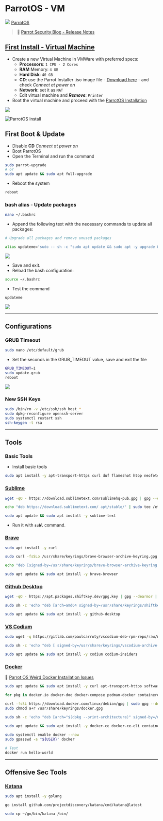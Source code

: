# ParrotOS - VM

![](.gitbook/assets/parrot.svg) [ParrotOS](https://www.parrotsec.org/)

> 🔗 [Parrot Security Blog - Release Notes](https://parrotsec.org/blog/)

## [First Install - Virtual Machine](https://parrotsec.org/docs/virtualization/parrot-on-vmware)

- Create a new Virtual Machine in VMWare with preferred specs:
  - **Processors**: `1 CPU - 2 Cores`
  - **RAM** Memory: `4 GB`
  - **Hard Disk**: `40 GB`
  - **CD**: use the Parrot Installer .iso image file - [Download here](https://parrotsec.org/download/) - and check *Connect at power on*
  - **Network**: set it as `NAT`
  - Edit virtual machine and ***Remove***: `Printer`
- Boot the virtual machine and proceed with the [ParrotOS Installation](https://parrotsec.org/docs/installation/)

![](.gitbook/assets/image-20230611192331531.png)

![ParrotOS Install](.gitbook/assets/parrot-install.gif)

## First Boot & Update

- Disable **CD** *Connect at power on*
- Boot ParrotOS
- Open the Terminal and run the command

```bash
sudo parrot-upgrade
# or
sudo apt update && sudo apt full-upgrade
```

- Reboot the system

```bash
reboot
```



### bash alias - Update packages

```bash
nano ~/.bashrc
```

- Append the following text with the necessary commands to update all packages:

```bash
# Upgrade all packages and remove unused packages

alias updateme='sudo -- sh -c "sudo apt update && sudo apt -y upgrade && sudo apt -y autoremove"'
```

![](.gitbook/assets/image-20230611193528488.png)

- Save and exit.
- Reload the bash configuration:

```bash
source ~/.bashrc
```

- Test the command

```bash
updateme
```

![](.gitbook/assets/image-20230611193627780.png)

------

## Configurations

### GRUB Timeout

```bash
sudo nano /etc/default/grub
```

- Set the seconds in the GRUB_TIMEOUT value, save and exit the file

```bash
GRUB_TIMEOUT=1
sudo update-grub
reboot
```

![](.gitbook/assets/image-20230611193823609.png)

### New SSH Keys

```bash
sudo /bin/rm -v /etc/ssh/ssh_host_*
sudo dpkg-reconfigure openssh-server
sudo systemctl restart ssh
ssh-keygen -t rsa
```

------

## Tools

### Basic Tools

- Install basic tools

```bash
sudo apt install -y apt-transport-https curl duf flameshot htop neofetch net-tools speedtest-cli telegram-desktop terminator tor tree vlc wget
```

### [Sublime](https://www.sublimetext.com/docs/linux_repositories.html)

```bash
wget -qO - https://download.sublimetext.com/sublimehq-pub.gpg | gpg --dearmor | sudo tee /etc/apt/trusted.gpg.d/sublimehq-archive.gpg > /dev/null

echo "deb https://download.sublimetext.com/ apt/stable/" | sudo tee /etc/apt/sources.list.d/sublime-text.list

sudo apt update && sudo apt install -y sublime-text
```

- Run it with **`subl`** command.

### [Brave](https://brave.com/linux/)

```bash
sudo apt install -y curl

sudo curl -fsSLo /usr/share/keyrings/brave-browser-archive-keyring.gpg https://brave-browser-apt-release.s3.brave.com/brave-browser-archive-keyring.gpg

echo "deb [signed-by=/usr/share/keyrings/brave-browser-archive-keyring.gpg arch=amd64] https://brave-browser-apt-release.s3.brave.com/ stable main"| sudo tee /etc/apt/sources.list.d/brave-browser-release.list

sudo apt update && sudo apt install -y brave-browser
```

### [Github Desktop](https://github.com/shiftkey/desktop)

```bash
wget -qO - https://apt.packages.shiftkey.dev/gpg.key | gpg --dearmor | sudo tee /usr/share/keyrings/shiftkey-packages.gpg > /dev/null

sudo sh -c 'echo "deb [arch=amd64 signed-by=/usr/share/keyrings/shiftkey-packages.gpg] https://apt.packages.shiftkey.dev/ubuntu/ any main" > /etc/apt/sources.list.d/shiftkey-packages.list'

sudo apt update && sudo apt install -y github-desktop
```

### [VS Codium](https://github.com/VSCodium/vscodium)

```bash
sudo wget -q https://gitlab.com/paulcarroty/vscodium-deb-rpm-repo/raw/master/pub.gpg && sudo mv pub.gpg /usr/share/keyrings/vscodium-archive-keyring.asc

sudo sh -c 'echo "deb [ signed-by=/usr/share/keyrings/vscodium-archive-keyring.asc ] https://paulcarroty.gitlab.io/vscodium-deb-rpm-repo/debs vscodium main" > /etc/apt/sources.list.d/vscodium.list'

sudo apt update && sudo apt install -y codium codium-insiders
```

### [Docker](https://docs.docker.com/engine/install/debian/)

🔗 [Parrot OS Weird Docker Installation Issues](https://flarexes.com/parrot-os-weird-docker-installation-issues)

```bash
sudo apt update && sudo apt install -y curl apt-transport-https software-properties-common ca-certificates gnupg

for pkg in docker.io docker-doc docker-compose podman-docker containerd runc; do sudo apt-get remove $pkg; done

curl -fsSL https://download.docker.com/linux/debian/gpg | sudo gpg --dearmor -o /usr/share/keyrings/docker.gpg
sudo chmod a+r /usr/share/keyrings/docker.gpg

sudo sh -c 'echo "deb [arch="$(dpkg --print-architecture)" signed-by=/usr/share/keyrings/docker.gpg] https://download.docker.com/linux/debian bullseye stable" | sudo tee /etc/apt/sources.list.d/docker.list'
  
sudo apt update && sudo apt install -y docker-ce docker-ce-cli containerd.io docker-buildx-plugin docker-compose-plugin

sudo systemctl enable docker --now
sudo gpasswd -a "${USER}" docker

# Test
docker run hello-world
```

------

## Offensive Sec Tools

### [Katana](https://github.com/projectdiscovery/katana)

```bash
sudo apt install -y golang

go install github.com/projectdiscovery/katana/cmd/katana@latest

sudo cp ~/go/bin/katana /bin/
```

